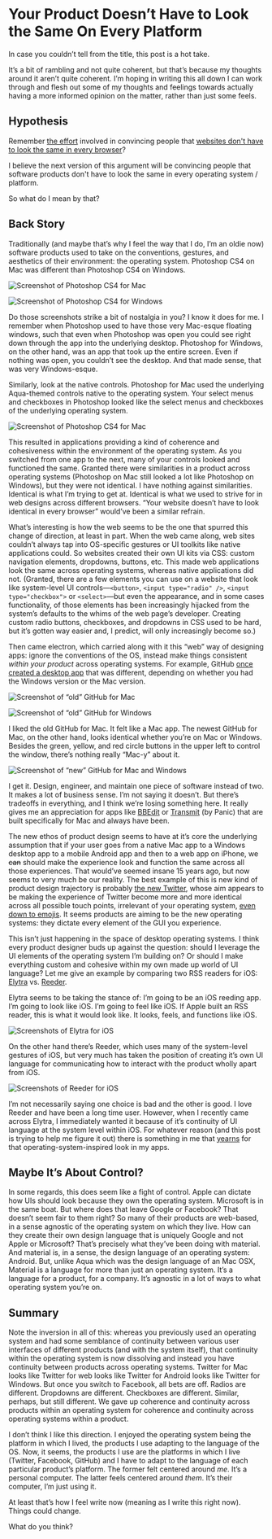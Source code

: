 # Your Product Doesn’t Have to Look the Same On Every Platform

In case you couldn’t tell from the title, this post is a hot take.

It’s a bit of rambling and not quite coherent, but that’s because my thoughts around it aren’t quite coherent. I’m hoping in writing this all down I can work through and flesh out some of my thoughts and feelings towards actually having a more informed opinion on the matter, rather than just some feels.

## Hypothesis

Remember [the effort](https://adactio.com/articles/4938) involved in convincing people that [websites don't have to look the same in every browser](http://dowebsitesneedtolookexactlythesameineverybrowser.com)?

I believe the next version of this argument will be convincing people that software products don't have to look the same in every operating system / platform.

So what do I mean by that?

## Back Story

Traditionally (and maybe that’s why I feel the way that I do, I’m an oldie now) software products used to take on the conventions, gestures, and aesthetics of their environment: the operating system. Photoshop CS4 on Mac was different than Photoshop CS4 on Windows.

![Screenshot of Photoshop CS4 for Mac](https://cdn.jim-nielsen.com/blog/2019/look-same-photoshop-cs4-mac.jpg "Photoshop CS4 for Mac")

![Screenshot of Photoshop CS4 for Windows](https://cdn.jim-nielsen.com/blog/2019/look-same-photoshop-cs4-windows.jpeg "Photoshop CS4 for Windows")

Do those screenshots strike a bit of nostalgia in you? I know it does for me. I remember when Photoshop used to have those very Mac-esque floating windows, such that even when Photoshop was open you could see right down through the app into the underlying desktop. Photoshop for Windows, on the other hand, was an app that took up the entire screen. Even if nothing was open, you couldn’t see the desktop. And that made sense, that was very Windows-esque.

Similarly, look at the native controls. Photoshop for Mac used the underlying Aqua-themed controls native to the operating system. Your select menus and checkboxes in Photoshop looked like the select menus and checkboxes of the underlying operating system.

![Screenshot of Photoshop CS4 for Mac](https://cdn.jim-nielsen.com/blog/2019/look-same-photoshop-cs4-mac-annotated.jpg)

This resulted in applications providing a kind of coherence and cohesiveness within the environment of the operating system. As you switched from one app to the next, many of your controls looked and functioned the same. Granted there were similarities in a product across operating systems (Photoshop on Mac still looked a lot like Photoshop on Windows), but they were not identical. I have nothing against similarities. Identical is what I’m trying to get at. Identical is what we used to strive for in web designs across different browsers. “Your website doesn’t have to look identical in every browser” would’ve been a similar refrain.

What’s interesting is how the web seems to be the one that spurred this change of direction, at least in part. When the web came along, web sites couldn’t always tap into OS-specific gestures or UI toolkits like native applications could. So websites created their own UI kits via CSS: custom navigation elements, dropdowns, buttons, etc. This made web applications look the same across operating systems, whereas native applications did not. (Granted, there are a few elements you can use on a website that look like system-level UI controls—`<button>`, `<input type="radio" />`, `<input type="checkbox">` or `<select>`—but even the appearance, and in some cases functionality, of those elements has been increasingly hijacked from the system’s defaults to the whims of the web page’s developer. Creating custom radio buttons, checkboxes, and dropdowns in CSS used to be hard, but it’s gotten way easier and, I predict, will only increasingly become so.)

Then came electron, which carried along with it this “web” way of designing apps: ignore the conventions of the OS, instead make things consistent _within your product_ across operating systems. For example, GitHub [once created a desktop app](https://github.blog/2015-08-12-github-desktop-is-now-available/) that was different, depending on whether you had the Windows version or the Mac version.

![Screenshot of “old” GitHub for Mac](https://cdn.jim-nielsen.com/blog/2019/look-same-github-mac.png "The “old” GitHub for Mac")

![Screenshot of “old” GitHub for Windows](https://cdn.jim-nielsen.com/blog/2019/look-same-github-windows.png "The “old” GitHub for Windows")

I liked the old GitHub for Mac. It felt like a Mac app. The newest GitHub for Mac, on the other hand, looks identical whether you’re on Mac or Windows. Besides the green, yellow, and red circle buttons in the upper left to control the window, there’s nothing really “Mac-y” about it.

![Screenshot of “new” GitHub for Mac and Windows](https://cdn.jim-nielsen.com/blog/2019/look-same-github-mac-and-windows.png "The “new” GitHub for Mac and Windows")

I get it. Design, engineer, and maintain one piece of software instead of two. It makes a lot of business sense. I’m not saying it doesn’t. But there’s tradeoffs in everything, and I think we’re losing something here. It really gives me an appreciation for apps like [BBEdit](https://www.barebones.com/products/bbedit/) or [Transmit](https://panic.com/transmit/) (by Panic) that are built specifically for Mac and always have been.

The new ethos of product design seems to have at it’s core the underlying assumption that if your user goes from a native Mac app to a Windows desktop app to a mobile Android app and then to a web app on iPhone, we ~~can~~ should make the experience look and function the same across all those experiences. That would’ve seemed insane 15 years ago, but now seems to very much be our reality. The best example of this is new kind of product design trajectory is probably [the new Twitter](https://twitter.com/Twitter/status/1087791357756956680), whose aim appears to be making the experience of Twitter become more and more identical across all possible touch points, irrelevant of your operating system, [even down to emojis](https://github.com/twitter/twemoji). It seems products are aiming to be the new operating systems: they dictate every element of the GUI you experience.

This isn’t just happening in the space of desktop operating systems. I think every product designer buds up against the question: should I leverage the UI elements of the operating system I’m building on? Or should I make everything custom and cohesive within my own made up world of UI language? Let me give an example by comparing two RSS readers for iOS: [Elytra](https://elytra.app) vs. [Reeder](http://reederapp.com/ios/).

Elytra seems to be taking the stance of: I’m going to be an iOS reeding app. I’m going to look like iOS. I’m going to feel like iOS. If Apple built an RSS reader, this is what it would look like. It looks, feels, and functions like iOS.

![Screenshots of Elytra for iOS](https://cdn.jim-nielsen.com/blog/2019/look-same-elytra-ios.png)

On the other hand there’s Reeder, which uses many of the system-level gestures of iOS, but very much has taken the position of creating it’s own UI language for communicating how to interact with the product wholly apart from iOS.

![Screenshots of Reeder for iOS](https://cdn.jim-nielsen.com/blog/2019/look-same-reeder-ios.png)

I’m not necessarily saying one choice is bad and the other is good. I love Reeder and have been a long time user. However, when I recently came across Elytra, I immediately wanted it because of it’s continuity of UI language at the system level within iOS. For whatever reason (and this post is trying to help me figure it out) there is something in me that [yearns](https://www.youtube.com/watch?v=wA4oJfNe-DU) for that operating-system-inspired look in my apps.

## Maybe It’s About Control?

In some regards, this does seem like a fight of control. Apple can dictate how UIs should look because they own the operating system. Microsoft is in the same boat. But where does that leave Google or Facebook? That doesn’t seem fair to them right? So many of their products are web-based, in a sense agnostic of the operating system on which they live. How can they create their own design language that is uniquely Google and not Apple or Microsoft? That’s precisely what they’ve been doing with material. And material is, in a sense, the design language of an operating system: Android. But, unlike Aqua which was the design language of an Mac OSX, Material is a language for more than just an operating system. It’s a language for a product, for a company. It’s agnostic in a lot of ways to what operating system you’re on.

## Summary

Note the inversion in all of this: whereas you previously used an operating system and had some semblance of continuity between various user interfaces of different products (and with the system itself), that continuity within the operating system is now dissolving and instead you have continuity between products across operating systems. Twitter for Mac looks like Twitter for web looks like Twitter for Android looks like Twitter for Windows. But once you switch to Facebook, all bets are off. Radios are different. Dropdowns are different. Checkboxes are different. Similar, perhaps, but still different. We gave up coherence and continuity across products within an operating system for coherence and continuity across operating systems within a product.

I don’t think I like this direction. I enjoyed the operating system being the platform in which I lived, the products I use adapting to the language of the OS. Now, it seems, the products I use are the platforms in which I live (Twitter, Facebook, GitHub) and I have to adapt to the language of each particular product’s platform. The former felt centered around _me_. It’s a personal computer. The latter feels centered around _them_. It’s their computer, I’m just using it.

At least that’s how I feel write now (meaning as I write this right now). Things could change.

What do you think?
